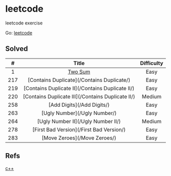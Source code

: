 # leetcode
leetcode exercise

Go: [leetcode](https://leetcode.com/problemset/all/)


## Solved
  \#  | Title  | Difficulty
:----:|:------:|:----:
1   | [Two Sum](/1_Two_Sum/) | Easy
217 | [Contains Duplicate](/Contains Duplicate/) | Easy 
219 | [Contains Duplicate II](/Contains Duplicate II/) | Easy 
220 | [Contains Duplicate III](/Contains Duplicate II/) | Medium 
258 | [Add Digits](/Add Digits/) | Easy 
263 | [Ugly Number](/Ugly Number/) | Easy 
264 | [Ugly Number II](/Ugly Number II/) | Medium 
278 | [First Bad Version](/First Bad Version/) | Easy 
283 | [Move Zeroes](/Move Zeroes/) | Easy 


## Refs

[c++](http://en.cppreference.com/w/cpp)


